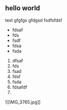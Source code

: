 ## hello world
test
gfgfgs
gfdgsd
fsdfsfdsf
- fdsaf
- fds
- fsdf
- fdsa
- fsda
1. dfsaf
2. fds
3. fsad
4. fdsf
5. fsda
6. fdsafdf
7. 
![[IMG_3765.jpg]]